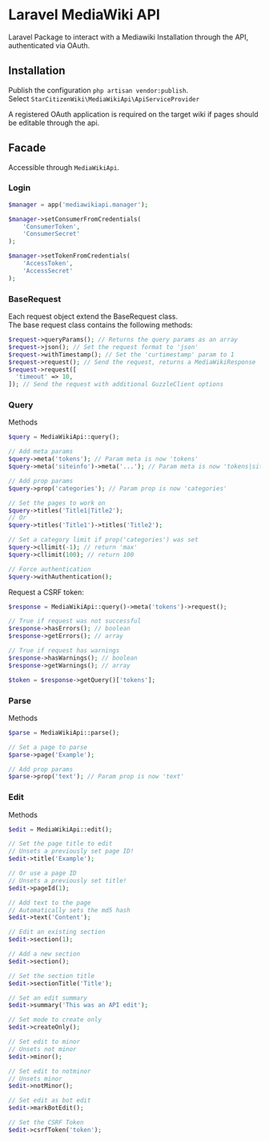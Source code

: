 # Laravel MediaWiki API
Laravel Package to interact with a Mediawiki Installation through the API, authenticated via OAuth.

## Installation
Publish the configuration `php artisan vendor:publish`.  
Select `StarCitizenWiki\MediaWikiApi\ApiServiceProvider`

A registered OAuth application is required on the target wiki if pages should be editable through the api.

## Facade
Accessible through `MediaWikiApi`.

### Login
```php
$manager = app('mediawikiapi.manager');

$manager->setConsumerFromCredentials(
    'ConsumerToken',
    'ConsumerSecret'
);

$manager->setTokenFromCredentials(
    'AccessToken',
    'AccessSecret'
);
```

### BaseRequest
Each request object extend the BaseRequest class.  
The base request class contains the following methods:
```php
$request->queryParams(); // Returns the query params as an array
$request->json(); // Set the request format to 'json'
$request->withTimestamp(); // Set the 'curtimestamp' param to 1
$request->request(); // Send the request, returns a MediaWikiResponse
$request->request([ 
  'timeout' => 10,
]); // Send the request with additional GuzzleClient options
```

### Query
Methods
```php
$query = MediaWikiApi::query();

// Add meta params
$query->meta('tokens'); // Param meta is now 'tokens'
$query->meta('siteinfo')->meta('...'); // Param meta is now 'tokens|siteinfo|...'

// Add prop params
$query->prop('categories'); // Param prop is now 'categories'

// Set the pages to work on
$query->titles('Title1|Title2');
// Or
$query->titles('Title1')->titles('Title2');

// Set a category limit if prop('categories') was set
$query->cllimit(-1); // return 'max'
$query->cllimit(100); // return 100

// Force authentication
$query->withAuthentication();
```

Request a CSRF token:
```php
$response = MediaWikiApi::query()->meta('tokens')->request();

// True if request was not successful
$response->hasErrors(); // boolean
$response->getErrors(); // array

// True if request has warnings
$response->hasWarnings(); // boolean
$response->getWarnings(); // array

$token = $response->getQuery()['tokens'];
```

### Parse
Methods
```php
$parse = MediaWikiApi::parse();

// Set a page to parse
$parse->page('Example');

// Add prop params
$parse->prop('text'); // Param prop is now 'text'
```

### Edit
Methods
```php
$edit = MediaWikiApi::edit();

// Set the page title to edit
// Unsets a previously set page ID!
$edit->title('Example');

// Or use a page ID
// Unsets a previously set title!
$edit->pageId(1);

// Add text to the page
// Automatically sets the md5 hash
$edit->text('Content');

// Edit an existing section
$edit->section(1);

// Add a new section
$edit->section();

// Set the section title
$edit->sectionTitle('Title');

// Set an edit summary
$edit->summary('This was an API edit');

// Set mode to create only
$edit->createOnly();

// Set edit to minor
// Unsets not minor
$edit->minor();

// Set edit to notminor
// Unsets minor
$edit->notMinor();

// Set edit as bot edit
$edit->markBotEdit();

// Set the CSRF Token
$edit->csrfToken('token');
```
